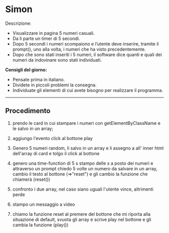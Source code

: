 Simon
===

Descrizione:

* Visualizzare in pagina 5 numeri casuali. 
* Da lì parte un timer di 5 secondi.
* Dopo 5 secondi i numeri scompaiono e l’utente deve inserire, tramite il prompt(), uno alla volta, i numeri che ha visto precedentemente.
* Dopo che sono stati inseriti i 5 numeri, il software dice quanti e quali dei numeri da indovinare sono stati individuati.

**Consigli del giorno:**

* Pensate prima in italiano.
* Dividete in piccoli problemi la consegna.
* Individuate gli elementi di cui avete bisogno per realizzare il programma.

___

## Procedimento 

1. prendo le card in cui stampare i numeri con getElementByClassName e le salvo in un array;

1. aggiungo l'evento click al bottone play

1. Genero 5 numeri random, li salvo in un array e li assegno a all' inner html dell'array di card e tolgo il click al bottone

1. genero una time-function di 5 s stampo delle x a posto dei numeri e attraverso un prompt chiedo 5 volte un numero da salvare in un array, cambio il testo al bottone (=>"reset") e gli cambio la funzione che chiamerà (reset())

1. confronto i due array, nel caso siano uguali l'utente vince, altrimenti perde

1. stampo un messaggio a video

1. chiamo la funzione reset al premere del bottone che mi riporta alla situazione di default, svuota gli array e scrive play nel bottone e gli cambia la funzione (play())
